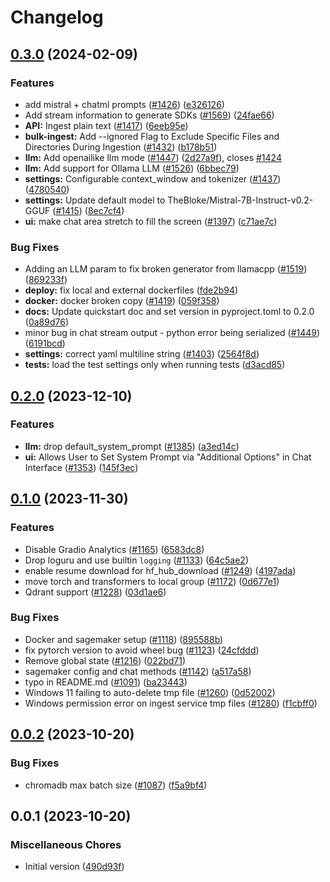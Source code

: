 # Changelog

## [0.3.0](https://github.com/imartinez/privateGPT/compare/v0.2.0...v0.3.0) (2024-02-09)


### Features

* add mistral + chatml prompts ([#1426](https://github.com/imartinez/privateGPT/issues/1426)) ([e326126](https://github.com/imartinez/privateGPT/commit/e326126d0d4cd7e46a79f080c442c86f6dd4d24b))
* Add stream information to generate SDKs ([#1569](https://github.com/imartinez/privateGPT/issues/1569)) ([24fae66](https://github.com/imartinez/privateGPT/commit/24fae660e6913aac6b52745fb2c2fe128ba2eb79))
* **API:** Ingest plain text ([#1417](https://github.com/imartinez/privateGPT/issues/1417)) ([6eeb95e](https://github.com/imartinez/privateGPT/commit/6eeb95ec7f17a618aaa47f5034ee5bccae02b667))
* **bulk-ingest:** Add --ignored Flag to Exclude Specific Files and Directories During Ingestion ([#1432](https://github.com/imartinez/privateGPT/issues/1432)) ([b178b51](https://github.com/imartinez/privateGPT/commit/b178b514519550e355baf0f4f3f6beb73dca7df2))
* **llm:** Add openailike llm mode ([#1447](https://github.com/imartinez/privateGPT/issues/1447)) ([2d27a9f](https://github.com/imartinez/privateGPT/commit/2d27a9f956d672cb1fe715cf0acdd35c37f378a5)), closes [#1424](https://github.com/imartinez/privateGPT/issues/1424)
* **llm:** Add support for Ollama LLM ([#1526](https://github.com/imartinez/privateGPT/issues/1526)) ([6bbec79](https://github.com/imartinez/privateGPT/commit/6bbec79583b7f28d9bea4b39c099ebef149db843))
* **settings:** Configurable context_window and tokenizer ([#1437](https://github.com/imartinez/privateGPT/issues/1437)) ([4780540](https://github.com/imartinez/privateGPT/commit/47805408703c23f0fd5cab52338142c1886b450b))
* **settings:** Update default model to TheBloke/Mistral-7B-Instruct-v0.2-GGUF ([#1415](https://github.com/imartinez/privateGPT/issues/1415)) ([8ec7cf4](https://github.com/imartinez/privateGPT/commit/8ec7cf49f40701a4f2156c48eb2fad9fe6220629))
* **ui:** make chat area stretch to fill the screen ([#1397](https://github.com/imartinez/privateGPT/issues/1397)) ([c71ae7c](https://github.com/imartinez/privateGPT/commit/c71ae7cee92463bbc5ea9c434eab9f99166e1363))


### Bug Fixes

* Adding an LLM param to fix broken generator from llamacpp ([#1519](https://github.com/imartinez/privateGPT/issues/1519)) ([869233f](https://github.com/imartinez/privateGPT/commit/869233f0e4f03dc23e5fae43cf7cb55350afdee9))
* **deploy:** fix local and external dockerfiles ([fde2b94](https://github.com/imartinez/privateGPT/commit/fde2b942bc03688701ed563be6d7d597c75e4e4e))
* **docker:** docker broken copy ([#1419](https://github.com/imartinez/privateGPT/issues/1419)) ([059f358](https://github.com/imartinez/privateGPT/commit/059f35840adbc3fb93d847d6decf6da32d08670c))
* **docs:** Update quickstart doc and set version in pyproject.toml to 0.2.0 ([0a89d76](https://github.com/imartinez/privateGPT/commit/0a89d76cc5ed4371ffe8068858f23dfbb5e8cc37))
* minor bug in chat stream output - python error being serialized ([#1449](https://github.com/imartinez/privateGPT/issues/1449)) ([6191bcd](https://github.com/imartinez/privateGPT/commit/6191bcdbd6e92b6f4d5995967dc196c9348c5954))
* **settings:** correct yaml multiline string ([#1403](https://github.com/imartinez/privateGPT/issues/1403)) ([2564f8d](https://github.com/imartinez/privateGPT/commit/2564f8d2bb8c4332a6a0ab6d722a2ac15006b85f))
* **tests:** load the test settings only when running tests ([d3acd85](https://github.com/imartinez/privateGPT/commit/d3acd85fe34030f8cfd7daf50b30c534087bdf2b))

## [0.2.0](https://github.com/imartinez/privateGPT/compare/v0.1.0...v0.2.0) (2023-12-10)


### Features

* **llm:** drop default_system_prompt ([#1385](https://github.com/imartinez/privateGPT/issues/1385)) ([a3ed14c](https://github.com/imartinez/privateGPT/commit/a3ed14c58f77351dbd5f8f2d7868d1642a44f017))
* **ui:** Allows User to Set System Prompt via "Additional Options" in Chat Interface ([#1353](https://github.com/imartinez/privateGPT/issues/1353)) ([145f3ec](https://github.com/imartinez/privateGPT/commit/145f3ec9f41c4def5abf4065a06fb0786e2d992a))

## [0.1.0](https://github.com/imartinez/privateGPT/compare/v0.0.2...v0.1.0) (2023-11-30)


### Features

* Disable Gradio Analytics ([#1165](https://github.com/imartinez/privateGPT/issues/1165)) ([6583dc8](https://github.com/imartinez/privateGPT/commit/6583dc84c082773443fc3973b1cdf8095fa3fec3))
* Drop loguru and use builtin `logging` ([#1133](https://github.com/imartinez/privateGPT/issues/1133)) ([64c5ae2](https://github.com/imartinez/privateGPT/commit/64c5ae214a9520151c9c2d52ece535867d799367))
* enable resume download for hf_hub_download ([#1249](https://github.com/imartinez/privateGPT/issues/1249)) ([4197ada](https://github.com/imartinez/privateGPT/commit/4197ada6267c822f32c1d7ba2be6e7ce145a3404))
* move torch and transformers to local group ([#1172](https://github.com/imartinez/privateGPT/issues/1172)) ([0d677e1](https://github.com/imartinez/privateGPT/commit/0d677e10b970aec222ec04837d0f08f1631b6d4a))
* Qdrant support ([#1228](https://github.com/imartinez/privateGPT/issues/1228)) ([03d1ae6](https://github.com/imartinez/privateGPT/commit/03d1ae6d70dffdd2411f0d4e92f65080fff5a6e2))


### Bug Fixes

* Docker and sagemaker setup ([#1118](https://github.com/imartinez/privateGPT/issues/1118)) ([895588b](https://github.com/imartinez/privateGPT/commit/895588b82a06c2bc71a9e22fb840c7f6442a3b5b))
* fix pytorch version to avoid wheel bug ([#1123](https://github.com/imartinez/privateGPT/issues/1123)) ([24cfddd](https://github.com/imartinez/privateGPT/commit/24cfddd60f74aadd2dade4c63f6012a2489938a1))
* Remove global state ([#1216](https://github.com/imartinez/privateGPT/issues/1216)) ([022bd71](https://github.com/imartinez/privateGPT/commit/022bd718e3dfc197027b1e24fb97e5525b186db4))
* sagemaker config and chat methods ([#1142](https://github.com/imartinez/privateGPT/issues/1142)) ([a517a58](https://github.com/imartinez/privateGPT/commit/a517a588c4927aa5c5c2a93e4f82a58f0599d251))
* typo in README.md ([#1091](https://github.com/imartinez/privateGPT/issues/1091)) ([ba23443](https://github.com/imartinez/privateGPT/commit/ba23443a70d323cd4f9a242b33fd9dce1bacd2db))
* Windows 11 failing to auto-delete tmp file ([#1260](https://github.com/imartinez/privateGPT/issues/1260)) ([0d52002](https://github.com/imartinez/privateGPT/commit/0d520026a3d5b08a9b8487be992d3095b21e710c))
* Windows permission error on ingest service tmp files ([#1280](https://github.com/imartinez/privateGPT/issues/1280)) ([f1cbff0](https://github.com/imartinez/privateGPT/commit/f1cbff0fb7059432d9e71473cbdd039032dab60d))

## [0.0.2](https://github.com/imartinez/privateGPT/compare/v0.0.1...v0.0.2) (2023-10-20)


### Bug Fixes

* chromadb max batch size ([#1087](https://github.com/imartinez/privateGPT/issues/1087)) ([f5a9bf4](https://github.com/imartinez/privateGPT/commit/f5a9bf4e374b2d4c76438cf8a97cccf222ec8e6f))

## 0.0.1 (2023-10-20)

### Miscellaneous Chores

* Initial version ([490d93f](https://github.com/imartinez/privateGPT/commit/490d93fdc1977443c92f6c42e57a1c585aa59430))
